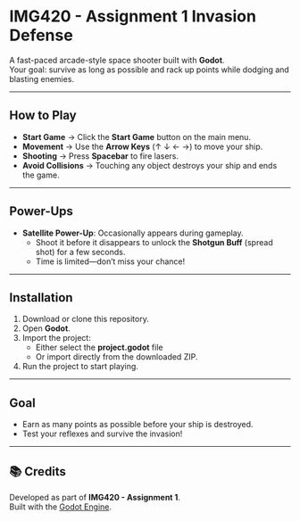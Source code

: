 # IMG420 - Assignment 1 Invasion Defense  

A fast-paced arcade-style space shooter built with **Godot**.  
Your goal: survive as long as possible and rack up points while dodging and blasting enemies.  

---

## How to Play  
- **Start Game** → Click the **Start Game** button on the main menu.  
- **Movement** → Use the **Arrow Keys** (↑ ↓ ← →) to move your ship.  
- **Shooting** → Press **Spacebar** to fire lasers.  
- **Avoid Collisions** → Touching any object destroys your ship and ends the game.  

---

## Power-Ups  
- **Satellite Power-Up**: Occasionally appears during gameplay.  
  - Shoot it before it disappears to unlock the **Shotgun Buff** (spread shot) for a few seconds.  
  - Time is limited—don’t miss your chance!  

---

## Installation  
1. Download or clone this repository.  
2. Open **Godot**.  
3. Import the project:  
   - Either select the **project.godot** file  
   - Or import directly from the downloaded ZIP.  
4. Run the project to start playing.  

---

## Goal  
- Earn as many points as possible before your ship is destroyed.  
- Test your reflexes and survive the invasion!  

---


## 📚 Credits  
Developed as part of **IMG420 - Assignment 1**.  
Built with the [Godot Engine](https://godotengine.org/).  

